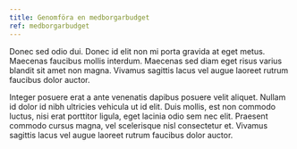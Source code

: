 ```yaml
---
title: Genomföra en medborgarbudget
ref: medborgarbudget
---
```


Donec sed odio dui. Donec id elit non mi porta gravida at eget metus. Maecenas faucibus mollis interdum. Maecenas sed diam eget risus varius blandit sit amet non magna. Vivamus sagittis lacus vel augue laoreet rutrum faucibus dolor auctor.

Integer posuere erat a ante venenatis dapibus posuere velit aliquet. Nullam id dolor id nibh ultricies vehicula ut id elit. Duis mollis, est non commodo luctus, nisi erat porttitor ligula, eget lacinia odio sem nec elit. Praesent commodo cursus magna, vel scelerisque nisl consectetur et. Vivamus sagittis lacus vel augue laoreet rutrum faucibus dolor auctor.
